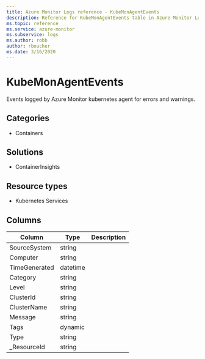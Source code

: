 ```yaml
---
title: Azure Monitor Logs reference - KubeMonAgentEvents
description: Reference for KubeMonAgentEvents table in Azure Monitor Logs.
ms.topic: reference
ms.service: azure-monitor
ms.subservice: logs
ms.author: robb
author: rboucher
ms.date: 3/16/2020
---
```


# KubeMonAgentEvents

 Events logged by Azure Monitor kubernetes agent for errors and warnings.

## Categories

- Containers
## Solutions

- ContainerInsights
## Resource types

- Kubernetes Services




## Columns

|Column|Type|Description|
|---|---|---|
|SourceSystem|string||
|Computer|string||
|TimeGenerated|datetime||
|Category|string||
|Level|string||
|ClusterId|string||
|ClusterName|string||
|Message|string||
|Tags|dynamic||
|Type|string||
|_ResourceId|string||
